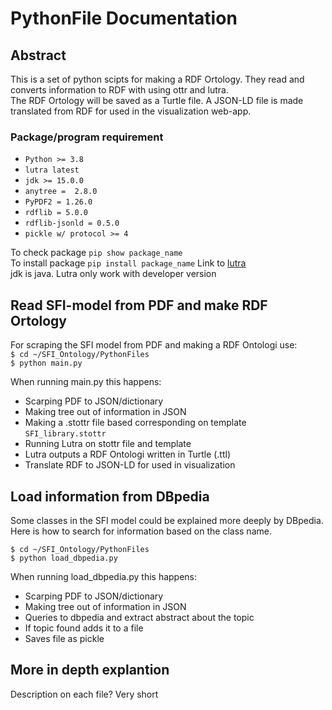 # PythonFile Documentation

## Abstract
This is a set of python scipts for making a RDF Ortology. They read and converts information to RDF with using ottr and lutra.  
The RDF Ortology will be saved as a Turtle file. A JSON-LD file is made translated from RDF for used in the visualization web-app.

### Package/program requirement
* `Python >= 3.8`
* `lutra latest`
* `jdk >= 15.0.0`
* `anytree =  2.8.0`
* `PyPDF2 = 1.26.0`
* `rdflib = 5.0.0`
* `rdflib-jsonld = 0.5.0`
* `pickle w/ protocol >= 4`

To check package `pip show package_name`  
To install package `pip install package_name`
Link to [lutra](https://ottr.xyz/#Lutra)  
jdk is java. Lutra only work with developer version


## Read SFI-model from PDF and make RDF Ortology
For scraping the SFI model from PDF and making a RDF Ontologi use:  
`$ cd ~/SFI_Ontology/PythonFiles`  
`$ python main.py`  

When running main.py this happens:
* Scarping PDF to JSON/dictionary
* Making tree out of information in JSON
* Making a .stottr file based corresponding on template `SFI_library.stottr`
* Running Lutra on stottr file and template
* Lutra outputs a RDF Ontologi written in Turtle (.ttl)
* Translate RDF to JSON-LD for used in visualization


## Load information from DBpedia
Some classes in the SFI model could be explained more deeply by DBpedia. Here is how to search for information based on the class name.  

`$ cd ~/SFI_Ontology/PythonFiles`  
`$ python load_dbpedia.py`

When running load_dbpedia.py this happens:
* Scarping PDF to JSON/dictionary
* Making tree out of information in JSON
* Queries to dbpedia and extract abstract about the topic
* If topic found adds it to a file
* Saves file as pickle


## More in depth explantion
Description on each file? Very short